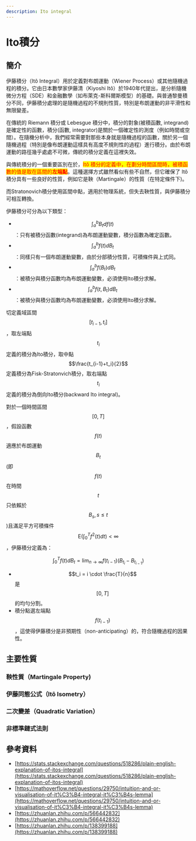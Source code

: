 ```yaml
---
description: Ito integral
---
```


# Ito積分

## 簡介

伊藤積分（Itô Integral）用於定義對布朗運動（Wiener Process）或其他隨機過程的積分。它由日本數學家伊藤清（Kiyoshi Itô）於1940年代提出，是分析隨機微分方程（SDE）和金融數學（如布萊克-斯科爾斯模型）的基礎。與普通黎曼積分不同，伊藤積分處理的是隨機過程的不規則性質，特別是布朗運動的非平滑性和無限變差。

在傳統的 Riemann 積分或 Lebesgue 積分中，積分的對象(被積函數, integrand)是確定性的函數，積分(函數, integrator)是關於一個確定性的測度（例如時間或空間）。在隨機分析中，我們經常需要對那些本身就是隨機過程的函數，關於另一個隨機過程（特別是像布朗運動這樣具有高度不規則性的過程）進行積分。由於布朗運動的路徑幾乎處處不可微，傳統的積分定義在這裡失效。

與傳統積分的一個重要區別在於，<mark style="color:red;">Itô 積分的定義中，在劃分時間區間時，被積函數的值是取在區間的</mark><mark style="color:red;">**左端點**</mark>。這種選擇方式雖然看似有些不自然，但它確保了 Itô 積分具有一些良好的性質，例如它是鞅（Martingale）的性質（在特定條件下)。

而Stratonovich積分使用區間中點，適用於物理系統，但失去鞅性質，與伊藤積分可相互轉換。



伊藤積分可分為以下類型：

* $$\int_a^b B_t df(t)$$：只有被積分函數(integrand)為布朗運動變數，積分函數為確定函數。
* $$\int_a^b f(t)d B_t$$：同樣只有一個布朗運動變數，由於分部積分性質，可積條件與上式同。
* $$\int_a^b f(B_t)dB_t$$：被積分與積分函數均為布朗運動變數，必須使用Ito積分求解。
* $$\int_a^b f(t,B_t)dB_t$$：被積分與積分函數均為布朗運動變數，必須使用Ito積分求解。

切定義域區間$$[t_{i-1}, t_i]$$，取左端點$$t_i$$定義的積分為Ito積分，取中點$$\frac{t_{i-1}+t_i}{2}$$定義積分為Fisk-Stratonvich積分，取右端點$$t_i$$定義的積分為倒向Ito積分(backward Ito integral)。

對於一個時間區間$$[0,T]$$，假設函數$$f(t)$$適應於布朗運動$$B_t$$ (即$$f(t)$$在時間$$t$$只依賴於$$B_s, s \leq t$$)且滿足平方可積條件$$\mathrm{E}(\int_0^T f^2(t) dt) < \infty$$，伊藤積分定義為：

$$\displaystyle \int_0^T f(t) dB_t = \lim_{n \to \infty} f(t_{i-1})(B_{t_i} - B_{t_{i-1}})$$

* $$t_i = i \cdot \frac{T}{n}$$是$$[0,T]$$的均勻分割。
* 積分點選左端點$$f({t_{i-1}})$$，這使得伊藤積分是非預期性（non-anticipating）的，符合隨機過程的因果性。

## 主要性質

### 鞅性質（Martingale Property)

### 伊藤同態公式（Itô Isometry）

### 二次變差（Quadratic Variation）

### 非標準鏈式法則

## 參考資料

* [https://stats.stackexchange.com/questions/518286/plain-english-explanation-of-itos-integral](https://stats.stackexchange.com/questions/518286/plain-english-explanation-of-itos-integral)
* [https://mathoverflow.net/questions/29750/intuition-and-or-visualisation-of-it%C3%B4-integral-it%C3%B4s-lemma](https://mathoverflow.net/questions/29750/intuition-and-or-visualisation-of-it%C3%B4-integral-it%C3%B4s-lemma)
* [https://zhuanlan.zhihu.com/p/566442832](https://zhuanlan.zhihu.com/p/566442832)
* [https://zhuanlan.zhihu.com/p/138399188](https://zhuanlan.zhihu.com/p/138399188)
